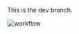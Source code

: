 This is the dev branch.

![workflow](https://github.com/ElementalNinja/GroupProject/actions/workflows/main.yml/badge.svg)